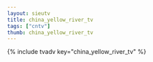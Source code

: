 ```yaml
--- 
layout: sieutv
title: china_yellow_river_tv
tags: ["cntv"]
thumb: china_yellow_river_tv
---
```

{% include tvadv key="china_yellow_river_tv" %}
